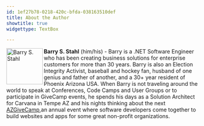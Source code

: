```yaml
---
id: 1ef27b78-0218-420c-bfda-038163510def
title: About the Author
showtitle: true
widgettype: TextBox

---
```

<p><img style="float: left; padding: 0px 3px 0px 0px;" src="{PathToRoot}/Pics/bsstahl_left.gif" alt="Barry S. Stahl" width="95" /> <strong>Barry S. Stahl</strong> (him/his) - Barry is a .NET Software Engineer who has been creating business solutions for enterprise customers for more than 30 years. Barry is also an Election Integrity Activist, baseball and hockey fan, husband of one genius and father of another, and a 30+ year resident of Phoenix Arizona USA. When Barry is not traveling around the world to speak at Conferences, Code Camps and User Groups or to participate in GiveCamp events, he spends his days as a Solution Architect for Carvana in Tempe AZ and his nights thinking about the next <a href="[http://azgivecamp.org](http://azgivecamp.org "http://azgivecamp.org")">AZGiveCamp</a>,an annual event where software developers come together to build websites and apps for some great non-profit organizations.</p>